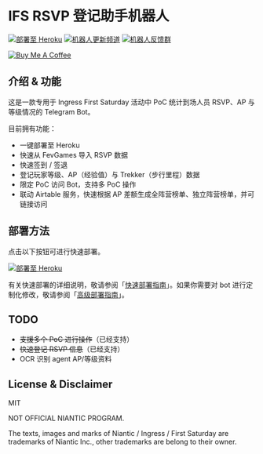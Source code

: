 # IFS RSVP 登记助手机器人

[![部署至 Heroku](https://img.shields.io/badge/Deploy-to%20Heroku-6762a6.svg?logo=heroku)](https://heroku.com/deploy) [![机器人更新频道](https://img.shields.io/badge/Channel-%40ifsrsvpbot-blue.svg?logo=telegram)](https://t.me/ifsrsvpbot) [![机器人反馈群](https://img.shields.io/badge/Group-Click_to_join-blue.svg?logo=telegram)](https://t.me/joinchat/A0P0mxHipaEeJ-4vzKgTuQ)

<a href="https://www.buymeacoffee.com/NKLZ2hfYu" target="_blank"><img src="https://bmc-cdn.nyc3.digitaloceanspaces.com/BMC-button-images/custom_images/orange_img.png" alt="Buy Me A Coffee" style="height: auto !important;width: auto !important;" ></a>

## 介绍 & 功能
这是一款专用于 Ingress First Saturday 活动中 PoC 统计到场人员 RSVP、AP 与等级情况的 Telegram Bot。

目前拥有功能：

- 一键部署至 Heroku
- 快速从 FevGames 导入 RSVP 数据
- 快速签到 / 签退
- 登记玩家等级、AP（经验值）与 Trekker（步行里程）数据
- 限定 PoC 访问 Bot，支持多 PoC 操作
- 联动 Airtable 服务，快速根据 AP 差额生成全阵营榜单、独立阵营榜单，并可链接访问

## 部署方法

点击以下按钮可进行快速部署。

[![部署至 Heroku](https://img.shields.io/badge/Deploy-to%20Heroku-6762a6.svg?logo=heroku)](https://heroku.com/deploy)

有关快速部署的详细说明，敬请参阅「[快速部署指南](https://github.com/Astrian/IFS-RSVP-Bot/wiki/QuickDeployGuide)」。如果你需要对 bot 进行定制化修改，敬请参阅「[高级部署指南](https://github.com/Astrian/IFS-RSVP-Bot/wiki/AdvancedDeployGuide)」。

## TODO

- ~~支援多个 PoC 进行操作~~（已经支持）
- ~~快速登记 RSVP 信息~~（已经支持）
- OCR 识别 agent AP/等级资料

## License & Disclaimer

MIT

NOT OFFICIAL NIANTIC PROGRAM.

The texts, images and marks of Niantic / Ingress / First Saturday are trademarks of Niantic Inc., other trademarks are belong to their owner.
